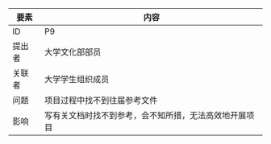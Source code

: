 | 要素 | 内容 |
| --- | --- |
| ID | P9 |
| 提出者 | 大学文化部部员 |
| 关联者 | 大学学生组织成员 |
| 问题 | 项目过程中找不到往届参考文件 |
| 影响 | 写有关文档时找不到参考，会不知所措，无法高效地开展项目 |


